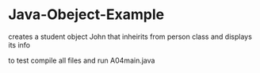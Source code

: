 # Java-Obeject-Example
creates a student object John that inheirits from person class and displays its info  

to test compile all files and run A04main.java
